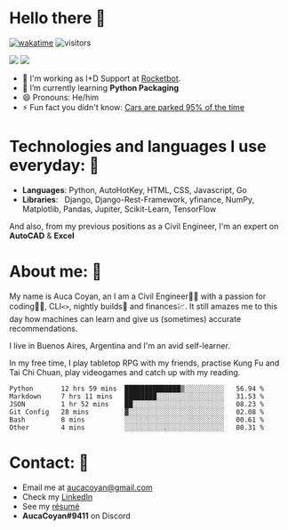 # Hello there 👋

[![wakatime](https://wakatime.com/badge/user/990b0f6a-438a-45ae-bda7-4c59b13f6f11.svg)](https://wakatime.com/@990b0f6a-438a-45ae-bda7-4c59b13f6f11)
![visitors](https://visitor-badge.glitch.me/badge?page_id=AucaCoyan&left_color=#9cbf7b&right_color=#92278f)


![](https://github.com/AucaCoyan/github-stats-copy/blob/master/generated/overview.svg)
![](https://github.com/AucaCoyan/github-stats-copy/blob/master/generated/languages.svg)


- 🚀 I'm working as I+D Support at [Rocketbot](https://rocketbot.com/).
- 🧠 I’m currently learning **Python Packaging**
- 😄 Pronouns: He/him
- ⚡ Fun fact you didn't know: [Cars are parked 95% of the time](https://www.reinventingparking.org/2013/02/cars-are-parked-95-of-time-lets-check.html)

# Technologies and languages I use everyday: 🧰
- **Languages**:        Python, AutoHotKey, HTML, CSS, Javascript, Go
- **Libraries**: &nbsp;  Django, Django-Rest-Framework, yfinance, NumPy, Matplotlib, Pandas, Jupiter, Scikit-Learn, TensorFlow

And also, from my previous positions as a Civil Engineer, I'm an expert on **AutoCAD** & **Excel**

# About me: 👨
My name is Auca Coyan, an I am a Civil Engineer👷‍♂️ with a passion for coding👨‍💻, CLI`<>`, nightly builds🐛 and finances💹. It still amazes me to this day how machines can learn and give us (sometimes) accurate recommendations.

I live in Buenos Aires, Argentina and I'm an avid self-learner.

In my free time, I play tabletop RPG with my friends, practise Kung Fu and Tai Chi Chuan, play videogames and catch up with my reading.




<!--START_SECTION:waka-->

```text
Python       12 hrs 59 mins  ██████████████▒░░░░░░░░░░   56.94 %
Markdown     7 hrs 11 mins   ████████░░░░░░░░░░░░░░░░░   31.53 %
JSON         1 hr 52 mins    ██░░░░░░░░░░░░░░░░░░░░░░░   08.23 %
Git Config   28 mins         ▓░░░░░░░░░░░░░░░░░░░░░░░░   02.08 %
Bash         8 mins          ░░░░░░░░░░░░░░░░░░░░░░░░░   00.61 %
Other        4 mins          ░░░░░░░░░░░░░░░░░░░░░░░░░   00.31 %
```

<!--END_SECTION:waka-->

# Contact: 📨
- Email me at [aucacoyan@gmail.com](aucacoyan@gmail.com)
- Check my [LinkedIn](https://www.linkedin.com/in/auca-coyan-maillot/)
- See my [résumé](http://tiny.cc/AucaCV)
- **AucaCoyan#9411** on Discord

<!--
**AucaCoyan/AucaCoyan** is a ✨ _special_ ✨ repository because its `README.md` (this file) appears on your GitHub profile.

Here are some ideas to get you started:

- 🔭 I’m currently working on ...
- 👯 I’m looking to collaborate on ...
- 🤔 I’m looking for help with ...
- 💬 Ask me about ...
- 📫 How to reach me: ...
- ⚡ Fun fact: ...
-->

